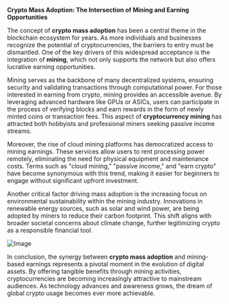 **Crypto Mass Adoption: The Intersection of Mining and Earning Opportunities**

The concept of **crypto mass adoption** has been a central theme in the blockchain ecosystem for years. As more individuals and businesses recognize the potential of cryptocurrencies, the barriers to entry must be dismantled. One of the key drivers of this widespread acceptance is the integration of **mining**, which not only supports the network but also offers lucrative earning opportunities.

Mining serves as the backbone of many decentralized systems, ensuring security and validating transactions through computational power. For those interested in earning from crypto, mining provides an accessible avenue. By leveraging advanced hardware like GPUs or ASICs, users can participate in the process of verifying blocks and earn rewards in the form of newly minted coins or transaction fees. This aspect of **cryptocurrency mining** has attracted both hobbyists and professional miners seeking passive income streams.

Moreover, the rise of cloud mining platforms has democratized access to mining earnings. These services allow users to rent processing power remotely, eliminating the need for physical equipment and maintenance costs. Terms such as "cloud mining," "passive income," and "earn crypto" have become synonymous with this trend, making it easier for beginners to engage without significant upfront investment.

Another critical factor driving mass adoption is the increasing focus on environmental sustainability within the mining industry. Innovations in renewable energy sources, such as solar and wind power, are being adopted by miners to reduce their carbon footprint. This shift aligns with broader societal concerns about climate change, further legitimizing crypto as a responsible financial tool.

![Image](https://github.com/user-attachments/assets/31692037-0104-4703-abd1-696b6a7dd41b)

In conclusion, the synergy between **crypto mass adoption** and mining-based earnings represents a pivotal moment in the evolution of digital assets. By offering tangible benefits through mining activities, cryptocurrencies are becoming increasingly attractive to mainstream audiences. As technology advances and awareness grows, the dream of global crypto usage becomes ever more achievable.